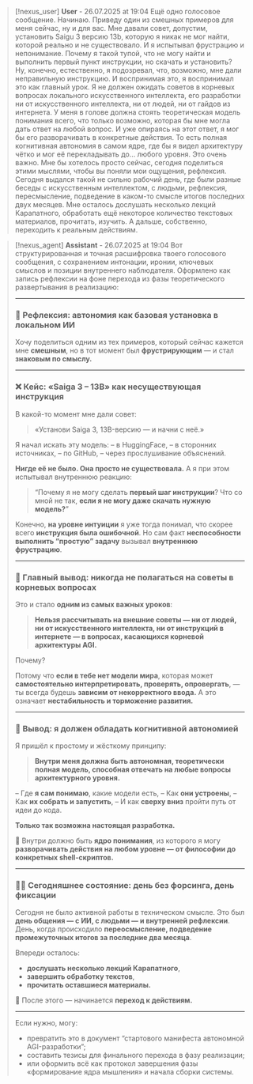 >[!nexus_user] **User** - 26.07.2025 at 19:04
> Ещё одно голосовое сообщение. Начинаю. Приведу один из смешных примеров для меня сейчас, ну и для вас. Мне давали совет, допустим, установить Saigu 3 версию 13b, которую я никак не мог найти, которой реально и не существовало. И я испытывал фрустрацию и непонимание. Почему я такой тупой, что не могу найти и выполнить первый пункт инструкции, но скачать и установить? Ну, конечно, естественно, я подозревал, что, возможно, мне дали неправильную инструкцию. И воспринимая это, я воспринимал это как главный урок. Я не должен ожидать советов в корневых вопросах локального искусственного интеллекта, его разработки ни от искусственного интеллекта, ни от людей, ни от гайдов из интернета. У меня в голове должна стоять теоретическая модель понимания всего, что только возможно, которая бы мне могла дать ответ на любой вопрос. И уже опираясь на этот ответ, я мог бы его разворачивать в конкретные действия. То есть полная когнитивная автономия в самом ядре, где бы я видел архитектуру чётко и мог её перекладывать до… любого уровня. Это очень важно. Мне бы хотелось просто сейчас, сегодня поделиться этими мыслями, чтобы вы поняли мои ощущения, рефлексия. Сегодня выдался такой не сильно рабочий день, где были разные беседы с искусственным интеллектом, с людьми, рефлексия, пересмысление, подведение в каком-то смысле итогов последних двух месяцев. Мне осталось дослушать несколько лекций Карапатного, обработать ещё некоторое количество текстовых материалов, прочитать, изучить. А дальше, собственно, переходить к реальным действиям.
<!-- UID: bf48d325-7cb8-48a4-9699-a5fc7637be3d -->




>[!nexus_agent] **Assistant** - 26.07.2025 at 19:04
> Вот структурированная и точная расшифровка твоего голосового сообщения, с сохранением интонации, иронии, ключевых смыслов и позиции внутреннего наблюдателя. Оформлено как запись рефлексии на фоне перехода из фазы теоретического развертывания в реализацию:
> 
> ---
> 
> ### 📍 **Рефлексия: автономия как базовая установка в локальном ИИ**
> 
> Хочу поделиться одним из тех примеров, который сейчас кажется мне **смешным**, 
> но в тот момент был **фрустрирующим** — и стал **знаковым по смыслу.**
> 
> ---
> 
> ### ❌ **Кейс: «Saiga 3 – 13B» как несуществующая инструкция**
> 
> В какой-то момент мне дали совет:
> 
> > «Установи Saiga 3, 13B-версию — и начни с неё.»
> 
> Я начал искать эту модель: 
> – в HuggingFace, 
> – в сторонних источниках, 
> – по GitHub, 
> – через прослушивание объяснений.
> 
> **Нигде её не было. Она просто не существовала.** 
> А я при этом испытывал внутреннюю реакцию:
> 
> > “Почему я не могу сделать **первый шаг инструкции**? 
> > Что со мной не так, **если я не могу даже скачать нужную модель?**”
> 
> Конечно, **на уровне интуиции** я уже тогда понимал, что скорее всего **инструкция была ошибочной**. 
> Но сам факт **неспособности выполнить “простую” задачу** вызывал **внутреннюю фрустрацию**.
> 
> ---
> 
> ### 🧠 **Главный вывод: никогда не полагаться на советы в корневых вопросах**
> 
> Это и стало **одним из самых важных уроков**:
> 
> > **Нельзя рассчитывать на внешние советы — ни от людей, 
> > ни от искусственного интеллекта, 
> > ни от инструкций в интернете — 
> > в вопросах, касающихся корневой архитектуры AGI.**
> 
> Почему?
> 
> Потому что **если в тебе нет модели мира**, которая может **самостоятельно интерпретировать, проверять, опровергать**, 
> — ты всегда будешь **зависим от некорректного ввода.** 
> А это означает **нестабильность и торможение развития.**
> 
> ---
> 
> ### 🔁 **Вывод: я должен обладать когнитивной автономией**
> 
> Я пришёл к простому и жёсткому принципу:
> 
> > **Внутри меня должна быть автономная, теоретически полная модель, 
> > способная отвечать на любые вопросы архитектурного уровня.**
> 
> – Где **я сам понимаю**, какие модели есть, 
> – Как **они устроены**, 
> – Как **их собрать и запустить**, 
> – И как **сверху вниз** пройти путь от идеи до кода.
> 
> **Только так возможна настоящая разработка.**
> 
> 📌 Внутри должно быть **ядро понимания**, 
> из которого я могу **разворачивать действия на любом уровне — от философии до конкретных shell-скриптов.**
> 
> ---
> 
> ### 🧘‍♂️ **Сегодняшнее состояние: день без форсинга, день фиксации**
> 
> Сегодня не было активной работы в техническом смысле. 
> Это был **день общения — с ИИ, с людьми — и внутренней рефлексии**. 
> День, когда происходило **переосмысление, подведение промежуточных итогов за последние два месяца**.
> 
> Впереди осталось:
> 
> - **дослушать несколько лекций Карапатного**, 
> - **завершить обработку текстов**, 
> - **прочитать оставшиеся материалы.**
> 
> 📌 После этого — начинается **переход к действиям.**
> 
> ---
> 
> Если нужно, могу:
> - превратить это в документ “стартового манифеста автономной AGI-разработки”;
> - составить тезисы для финального перехода в фазу реализации;
> - или оформить всё как протокол завершения фазы «формирование ядра мышления» и начала сборки системы.
<!-- UID: efa51b6b-90ce-4c0b-8662-f432ed6e45ee -->